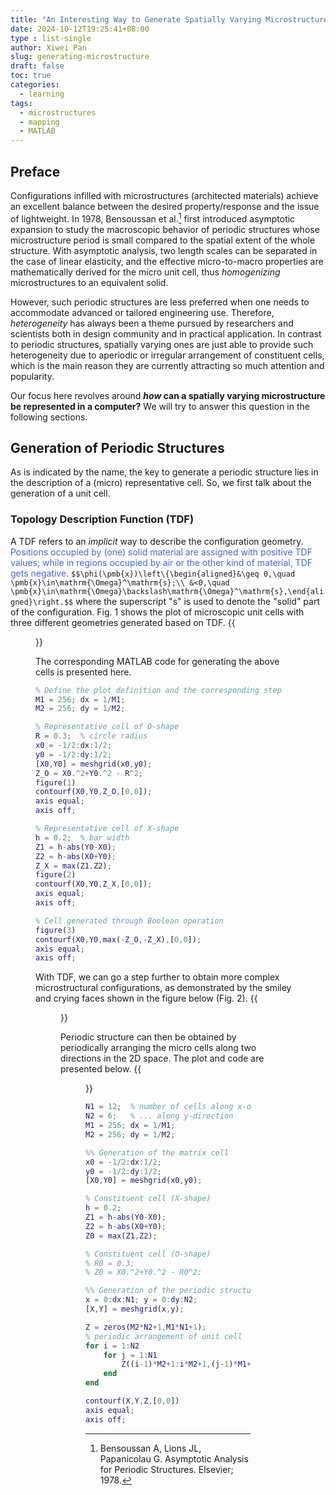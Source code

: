 ```yaml
---
title: "An Interesting Way to Generate Spatially Varying Microstructures"
date: 2024-10-12T19:25:41+08:00
type : list-single
author: Xiwei Pan
slug: generating-microstructure
draft: false
toc: true
categories:
  - learning
tags:
  - microstructures
  - mapping
  - MATLAB
---
```

## Preface
Configurations infilled with microstructures (architected materials) achieve an excellent balance between the desired property/response and the issue of lightweight. In 1978, Bensoussan et al.[^1] first introduced asymptotic expansion to study the macroscopic behavior of periodic structures whose microstructure period is small compared to the spatial extent of the whole structure. With asymptotic analysis, two length scales can be separated in the case of linear elasticity, and the effective micro-to-macro properties are mathematically derived for the micro unit cell, thus *homogenizing* microstructures to an equivalent solid.

However, such periodic structures are less preferred when one needs to accommodate advanced or tailored engineering use. Therefore, *heterogeneity* has always been a theme pursued by researchers and scientists both in design community and in practical application. In contrast to periodic structures, spatially varying ones are just able to provide such heterogeneity due to aperiodic or irregular arrangement of constituent cells, which is the main reason they are currently attracting so much attention and popularity.

Our focus here revolves around ***how* can a spatially varying microstructure be represented in a computer?** We will try to answer this question in the following sections.

## Generation of Periodic Structures
As is indicated by the name, the key to generate a periodic structure lies in the description of a (micro) representative cell. So, we first talk about the generation of a unit cell.
### Topology Description Function (TDF)
A TDF refers to an *implicit* way to describe the configuration geometry. <font color=RoyalBlue>Positions occupied by (one) solid material are assigned with positive TDF values; while in regions occupied by air or the other kind of material, TDF gets negative.</font>
`$$\phi(\pmb{x})\left\{\begin{aligned}&\geq 0,\quad \pmb{x}\in\mathrm{\Omega}^\mathrm{s};\\
&<0,\quad \pmb{x}\in\mathrm{\Omega}\backslash\mathrm{\Omega}^\mathrm{s},\end{aligned}\right.$$`
where the superscript "s" is used to denote the "solid" part of the configuration. Fig. 1 shows the plot of microscopic unit cells with three different geometries generated based on TDF.
{{<figure src="/figures/blogFigs/codeMicrostructure/Cell_OX.png" caption="Figure 1: Plot of three different microscopic unit cells. The third cell is obtained by performing an intersection operation on the negation of the first two." width="700">}}

The corresponding MATLAB code for generating the above cells is presented here.
```matlab
% Define the plot definition and the corresponding step
M1 = 256; dx = 1/M1;
M2 = 256; dy = 1/M2;

% Representative cell of O-shape
R = 0.3;  % circle radius
x0 = -1/2:dx:1/2;
y0 = -1/2:dy:1/2;
[X0,Y0] = meshgrid(x0,y0);
Z_O = X0.^2+Y0.^2 - R^2;
figure(1)
contourf(X0,Y0,Z_O,[0,0]);
axis equal;
axis off;

% Representative cell of X-shape
h = 0.2;  % bar width
Z1 = h-abs(Y0-X0);
Z2 = h-abs(X0+Y0);
Z_X = max(Z1,Z2);
figure(2)
contourf(X0,Y0,Z_X,[0,0]);
axis equal;
axis off;

% Cell generated through Boolean operation
figure(3)
contourf(X0,Y0,max(-Z_O,-Z_X),[0,0]);
axis equal;
axis off;
```

With TDF, we can go a step further to obtain more complex microstructural configurations, as demonstrated by the smiley and crying faces shown in the figure below (Fig. 2).
{{<figure src="/figures/blogFigs/codeMicrostructure/Cell_Faces.png" caption="Figure 2: Cells with more complex geometries or topologies." width="500">}}

Periodic structure can then be obtained by periodically arranging the micro cells along two directions in the 2D space. The plot and code are presented below.
{{<figure src="/figures/blogFigs/codeMicrostructure/periodic_cross.png" caption="Figure 3: A periodic structure with the representative unit cell being X-shape." width="500">}}
```matlab
N1 = 12;  % number of cells along x-direction
N2 = 6;   % ... along y-direction
M1 = 256; dx = 1/M1;
M2 = 256; dy = 1/M2;

%% Generation of the matrix cell
x0 = -1/2:dx:1/2;
y0 = -1/2:dy:1/2;
[X0,Y0] = meshgrid(x0,y0);

% Constituent cell (X-shape)
h = 0.2;
Z1 = h-abs(Y0-X0);
Z2 = h-abs(X0+Y0);
Z0 = max(Z1,Z2);

% Constituent cell (O-shape)
% R0 = 0.3;
% Z0 = X0.^2+Y0.^2 - R0^2;

%% Generation of the periodic structure
x = 0:dx:N1; y = 0:dy:N2;
[X,Y] = meshgrid(x,y);

Z = zeros(M2*N2+1,M1*N1+1);
% periodic arrangement of unit cell
for i = 1:N2
    for j = 1:N1
        Z((i-1)*M2+1:i*M2+1,(j-1)*M1+1:j*M1+1) = Z0;
    end
end

contourf(X,Y,Z,[0,0])
axis equal;
axis off;
```

[^1]: Bensoussan A, Lions JL, Papanicolau G. Asymptotic Analysis for Periodic Structures. Elsevier; 1978.